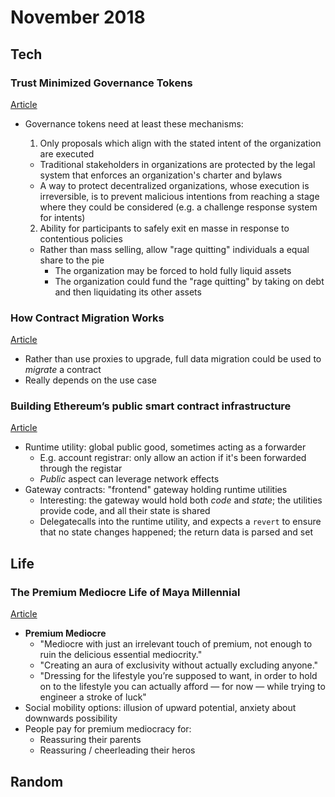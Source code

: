 November 2018
=============

Tech
----

### Trust Minimized Governance Tokens

[Article](http://blog.aragon.one/trust-minimized-governance-tokens/)

- Governance tokens need at least these mechanisms:

  1. Only proposals which align with the stated intent of the organization are executed
    - Traditional stakeholders in organizations are protected by the legal system that enforces an organization's charter and bylaws
    - A way to protect decentralized organizations, whose execution is irreversible, is to prevent malicious intentions from reaching a stage where they could be considered (e.g. a challenge response system for intents)
  2. Ability for participants to safely exit en masse in response to contentious policies
    - Rather than mass selling, allow "rage quitting" individuals a equal share to the pie
      - The organization may be forced to hold fully liquid assets
      - The organization could fund the "rage quitting" by taking on debt and then liquidating its other assets

### How Contract Migration Works

[Article](https://blog.trailofbits.com/2018/10/29/how-contract-migration-works/)

- Rather than use proxies to upgrade, full data migration could be used to _migrate_ a contract
- Really depends on the use case

### Building Ethereum’s public smart contract infrastructure

[Article](https://medium.com/authio/building-ethereums-public-smart-contract-infrastructure-part-2-of-2-74e32f52c9fe)

- Runtime utility: global public good, sometimes acting as a forwarder
  - E.g. account registrar: only allow an action if it's been forwarded through the registar
  - _Public_ aspect can leverage network effects
- Gateway contracts: "frontend" gateway holding runtime utilities
  - Interesting: the gateway would hold both _code_ and _state_; the utilities provide code, and all their state is shared
  - Delegatecalls into the runtime utility, and expects a `revert` to ensure that no state changes happened; the return data is parsed and set


Life
----

### The Premium Mediocre Life of Maya Millennial

[Article](https://www.ribbonfarm.com/2017/08/17/the-premium-mediocre-life-of-maya-millennial/)

- **Premium Mediocre**
  - "Mediocre with just an irrelevant touch of premium, not enough to ruin the delicious essential mediocrity."
  - "Creating an aura of exclusivity without actually excluding anyone."
  - "Dressing for the lifestyle you’re supposed to want, in order to hold on to the lifestyle you can actually afford — for now — while trying to engineer a stroke of luck"
- Social mobility options: illusion of upward potential, anxiety about downwards possibility
- People pay for premium mediocracy for:
  - Reassuring their parents
  - Reassuring / cheerleading their heros


Random
------
